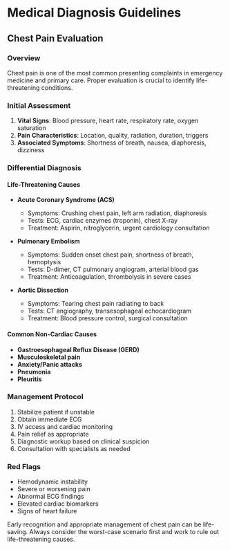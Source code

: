 # Medical Diagnosis Guidelines

## Chest Pain Evaluation

### Overview
Chest pain is one of the most common presenting complaints in emergency medicine and primary care. Proper evaluation is crucial to identify life-threatening conditions.

### Initial Assessment
1. **Vital Signs**: Blood pressure, heart rate, respiratory rate, oxygen saturation
2. **Pain Characteristics**: Location, quality, radiation, duration, triggers
3. **Associated Symptoms**: Shortness of breath, nausea, diaphoresis, dizziness

### Differential Diagnosis

#### Life-Threatening Causes
- **Acute Coronary Syndrome (ACS)**
  - Symptoms: Crushing chest pain, left arm radiation, diaphoresis
  - Tests: ECG, cardiac enzymes (troponin), chest X-ray
  - Treatment: Aspirin, nitroglycerin, urgent cardiology consultation

- **Pulmonary Embolism**
  - Symptoms: Sudden onset chest pain, shortness of breath, hemoptysis
  - Tests: D-dimer, CT pulmonary angiogram, arterial blood gas
  - Treatment: Anticoagulation, thrombolysis in severe cases

- **Aortic Dissection**
  - Symptoms: Tearing chest pain radiating to back
  - Tests: CT angiography, transesophageal echocardiogram
  - Treatment: Blood pressure control, surgical consultation

#### Common Non-Cardiac Causes
- **Gastroesophageal Reflux Disease (GERD)**
- **Musculoskeletal pain**
- **Anxiety/Panic attacks**
- **Pneumonia**
- **Pleuritis**

### Management Protocol
1. Stabilize patient if unstable
2. Obtain immediate ECG
3. IV access and cardiac monitoring
4. Pain relief as appropriate
5. Diagnostic workup based on clinical suspicion
6. Consultation with specialists as needed

### Red Flags
- Hemodynamic instability
- Severe or worsening pain
- Abnormal ECG findings
- Elevated cardiac biomarkers
- Signs of heart failure

Early recognition and appropriate management of chest pain can be life-saving. Always consider the worst-case scenario first and work to rule out life-threatening causes.
